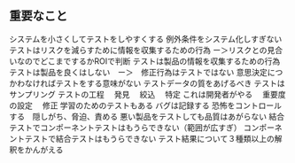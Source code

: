 ## 重要なこと
システムを小さくしてテストをしやすくする
例外条件をシステム化しすぎない
テストはリスクを減らすために情報を収集するための行為
ー＞リスクとの見合いなのでどこまでするかROIで判断
テストは製品の情報を収集するための行為
テストは製品を良くはしない　ー＞　修正行為はテストではない
意思決定につかわなければテストをする意味がない
テストデータの質をあげるべき
テストはサンプリング
テストの工程
　発見
　絞込
　特定 これは開発者がやる
　重要度の設定
　修正
学習のためのテストもある
バグは記録する
恐怖をコントロールする　隠しがち、脅迫、責める
悪い製品をテストしても品質はあがらない
結合テストでコンポーネントテストはもうらできない（範囲が広すぎ）
コンポーネントテストで結合テストはもうらできない
テスト結果について３種類以上の解釈をかんがえる